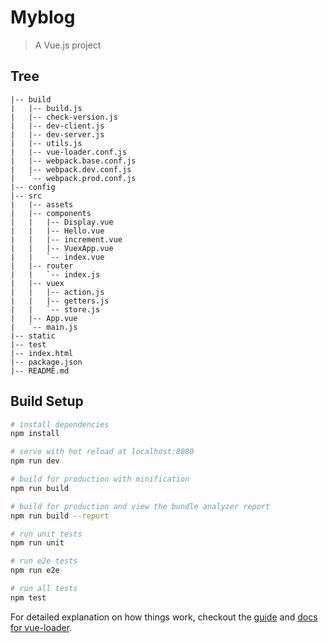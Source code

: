 # Myblog

> A Vue.js project

## Tree

```
|-- build
|   |-- build.js 
|   |-- check-version.js
|   |-- dev-client.js
|   |-- dev-server.js
|   |-- utils.js
|   |-- vue-loader.conf.js
|   |-- webpack.base.conf.js
|   |-- webpack.dev.conf.js
|   `-- webpack.prod.conf.js
|-- config
|-- src
|   |-- assets
|   |-- components
|   |   |-- Display.vue
|   |   |-- Hello.vue
|   |   |-- increment.vue
|   |   |-- VuexApp.vue
|   |   `-- index.vue
|   |-- router
|   |   `-- index.js
|   |-- vuex
|   |   |-- action.js
|   |   |-- getters.js
|   |   `-- store.js
|   |-- App.vue
|   `-- main.js
|-- static
|-- test
|-- index.html
|-- package.json
|-- README.md
```

## Build Setup

``` bash
# install dependencies
npm install

# serve with hot reload at localhost:8080
npm run dev

# build for production with minification
npm run build

# build for production and view the bundle analyzer report
npm run build --report

# run unit tests
npm run unit

# run e2e tests
npm run e2e

# run all tests
npm test
```

For detailed explanation on how things work, checkout the [guide](http://vuejs-templates.github.io/webpack/) and [docs for vue-loader](http://vuejs.github.io/vue-loader).
